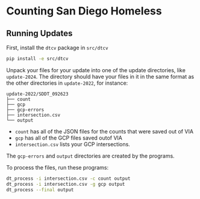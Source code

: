# Counting San Diego Homeless


## Running Updates

First, install the ``dtcv`` package in ``src/dtcv``

```bash
pip install -e src/dtcv
```

Unpack your files for your update into one of the update directories, 
like ``update-2024``. The directory should have your files in it in the 
same format as the other directories in ``update-2022``, for instance:

```
update-2022/SDDT_092623
├── count
├── gcp
├── gcp-errors
├── intersection.csv
└── output
```

* ``count`` has all of the JSON files for the counts that were saved out of VIA
* ``gcp`` has all of the GCP files saved outof VIA
* ``intersection.csv`` lists your GCP intersections. 

The ``gcp-errors`` and ``output`` directories are created by the programs. 


To process the files, run these programs: 

```bash
dt_process -i intersection.csv -c count output
dt_process -i intersection.csv -g gcp output
dt_process --final output
```


